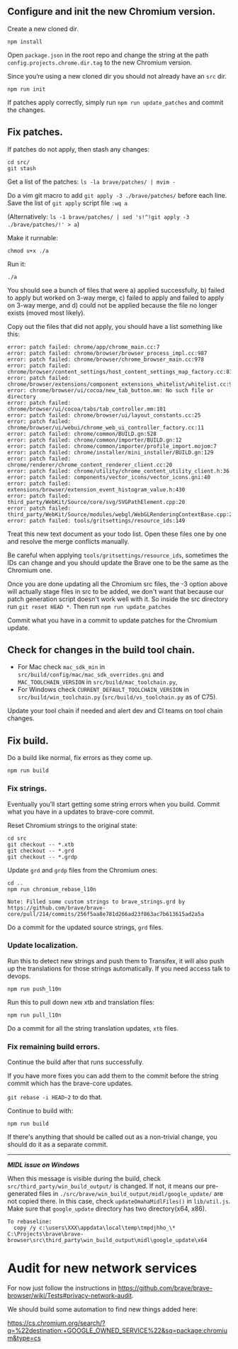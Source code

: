 ## Configure and init the new Chromium version.

Create a new cloned dir.

`npm install`

Open `package.json` in the root repo and change the string at the path `config.projects.chrome.dir.tag` to the new Chromium version.

Since you’re using a new cloned dir you should not already have an `src` dir. 

`npm run init`

If patches apply correctly, simply run `npm run update_patches` and commit the changes.

## Fix patches.

If patches do not apply, then stash any changes:

```
cd src/
git stash
```

Get a list of the patches:
`ls -la brave/patches/ | mvim -`

Do a vim git macro to add `git apply -3 ./brave/patches/` before each line.
Save the list of `git apply` script file `:wq a`

(Alternatively: `ls -1 brave/patches/ | sed 's!^!git apply -3 ./brave/patches/!' > a`)

Make it runnable:

`chmod u+x ./a`

Run it:

`./a`

You should see a bunch of files that were a) applied successfully, b) failed to apply but worked on 3-way merge, c) failed to apply and failed to apply on 3-way merge, and d) could not be applied because the file no longer exists (moved most likely).

Copy out the files that did not apply, you should have a list something like this:

```
error: patch failed: chrome/app/chrome_main.cc:7
error: patch failed: chrome/browser/browser_process_impl.cc:987
error: patch failed: chrome/browser/chrome_browser_main.cc:978
error: patch failed: chrome/browser/content_settings/host_content_settings_map_factory.cc:81
error: patch failed: chrome/browser/extensions/component_extensions_whitelist/whitelist.cc:9
error: chrome/browser/ui/cocoa/new_tab_button.mm: No such file or directory
error: patch failed: chrome/browser/ui/cocoa/tabs/tab_controller.mm:101
error: patch failed: chrome/browser/ui/layout_constants.cc:25
error: patch failed: chrome/browser/ui/webui/chrome_web_ui_controller_factory.cc:11
error: patch failed: chrome/common/BUILD.gn:528
error: patch failed: chrome/common/importer/BUILD.gn:12
error: patch failed: chrome/common/importer/profile_import.mojom:7
error: patch failed: chrome/installer/mini_installer/BUILD.gn:129
error: patch failed: chrome/renderer/chrome_content_renderer_client.cc:20
error: patch failed: chrome/utility/chrome_content_utility_client.h:36
error: patch failed: components/vector_icons/vector_icons.gni:40
error: patch failed: extensions/browser/extension_event_histogram_value.h:430
error: patch failed: third_party/WebKit/Source/core/svg/SVGPathElement.cpp:20
error: patch failed: third_party/WebKit/Source/modules/webgl/WebGLRenderingContextBase.cpp:2688
error: patch failed: tools/gritsettings/resource_ids:149
```

Treat this new text document as your todo list.
Open these files one by one and resolve the merge conflicts manually.

Be careful when applying `tools/gritsettings/resource_ids`, sometimes the IDs can change and you should update the Brave one to be the same as the Chromium one.

Once you are done updating all the Chromium src files, the -3 option above will actually stage files in src to be added, we don't want that because our patch generation script doesn't work well with it.  So inside the src directory run `git reset HEAD *`.  Then run `npm run update_patches`

Commit what you have in a commit to update patches for the Chromium update.

## Check for changes in the build tool chain.
* For Mac check `mac_sdk_min` in `src/build/config/mac/mac_sdk_overrides.gni` and `MAC_TOOLCHAIN_VERSION` in `src/build/mac_toolchain.py`,
* For Windows check `CURRENT_DEFAULT_TOOLCHAIN_VERSION` in `src/build/win_toolchain.py` (`src/build/vs_toolchain.py` as of C75).

Update your tool chain if needed and alert dev and CI teams on tool chain changes. 

## Fix build.

Do a build like normal, fix errors as they come up.

`npm run build`

###  Fix strings.

Eventually you’ll start getting some string errors when you build.
Commit what you have in a updates to brave-core commit.

Reset Chromium strings to the original state:
```
cd src
git checkout -- *.xtb
git checkout -- *.grd
git checkout -- *.grdp
```

Update `grd` and `grdp` files from the Chromium ones:

```
cd ..
npm run chromium_rebase_l10n
```
```
Note: Filled some custom strings to brave_strings.grd by https://github.com/brave/brave-core/pull/214/commits/256f5aa8e781d266ad23f863ac7b613615ad2a5a
```

Do a commit for the updated source strings, `grd` files.

### Update localization.

Run this to detect new strings and push them to Transifex, it will also push up the translations for those strings automatically.
If you need access talk to devops.

```
npm run push_l10n
```

Run this to pull down new xtb and translation files:

`npm run pull_l10n`

Do a commit for all the string translation updates, `xtb` files.

### Fix remaining build errors.

Continue the build after that runs successfully.

If you have more fixes you can add them to the commit before the string commit which has the brave-core updates.

`git rebase -i HEAD~2` to do that.

Continue to build with:

`npm run build`

If there's anything that should be called out as a non-trivial change, you should do it as a separate commit.

***
***MIDL issue on Windows***

When this message is visible during the build, check `src/third_party/win_build_output/` is changed. If not, it means our pre-generated files in `./src/brave/win_build_output/midl/google_update/` are not copied there. In this case, check `updateOmahaMidlFiles()` in `lib/util.js`. Make sure that `google_update` directory has two directory(x64, x86).

```
To rebaseline:
  copy /y c:\users\XXX\appdata\local\temp\tmpdjhho_\* C:\Projects\brave\brave-browser\src\third_party\win_build_output\midl\google_update\x64
```


# Audit for new network services

For now just follow the instructions in https://github.com/brave/brave-browser/wiki/Tests#privacy-network-audit.

We should build some automation to find new things added here:

https://cs.chromium.org/search/?q=%22destination:+GOOGLE_OWNED_SERVICE%22&sq=package:chromium&type=cs